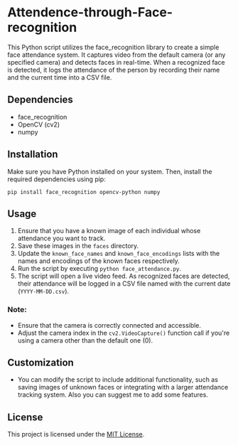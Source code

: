 # Attendence-through-Face-recognition

This Python script utilizes the face_recognition library to create a simple face attendance system. It captures video from the default camera (or any specified camera) and detects faces in real-time. When a recognized face is detected, it logs the attendance of the person by recording their name and the current time into a CSV file.

## Dependencies

- face_recognition
- OpenCV (cv2)
- numpy

## Installation

Make sure you have Python installed on your system. Then, install the required dependencies using pip:

```
pip install face_recognition opencv-python numpy
```

## Usage

1. Ensure that you have a known image of each individual whose attendance you want to track. 
2. Save these images in the `faces` directory.
3. Update the `known_face_names` and `known_face_encodings` lists with the names and encodings of the known faces respectively.
4. Run the script by executing `python face_attendance.py`.
5. The script will open a live video feed. As recognized faces are detected, their attendance will be logged in a CSV file named with the current date (`YYYY-MM-DD.csv`).

### Note:

- Ensure that the camera is correctly connected and accessible.
- Adjust the camera index in the `cv2.VideoCapture()` function call if you're using a camera other than the default one (0).

## Customization

- You can modify the script to include additional functionality, such as saving images of unknown faces or integrating with a larger attendance tracking system. Also you can suggest me to add some features.

## License

This project is licensed under the [MIT License](LICENSE).
